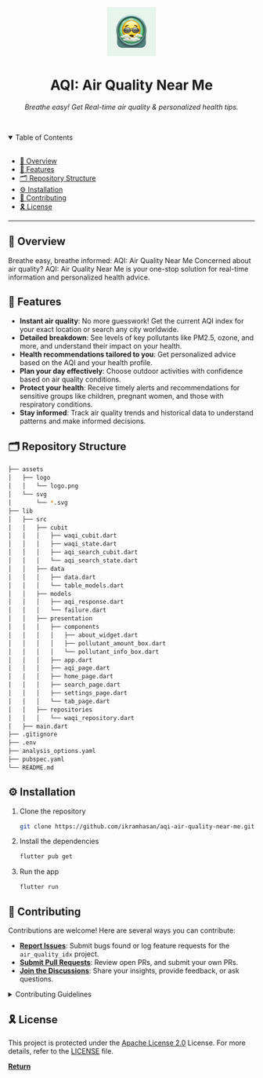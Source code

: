 <p align="center">
  <img src="assets/logo/logo.png" width="100" alt="project-logo">
</p>
<p align="center">
    <h1 align="center">AQI: Air Quality Near Me</h1>
</p>
<p align="center">
    <em>Breathe easy! Get Real-time air quality & personalized health tips.</em>
</p>

<br><!-- TABLE OF CONTENTS -->

<details open>
  <summary>Table of Contents</summary><br>

- [📍 Overview](#-overview)
- [🧩 Features](#-features)
- [🗂️ Repository Structure](#️-repository-structure)
- [⚙️ Installation](#️-installation)
- [🤝 Contributing](#-contributing)
- [🎗 License](#-license)
</details>
<hr>

## 📍 Overview

Breathe easy, breathe informed: AQI: Air Quality Near Me
Concerned about air quality? AQI: Air Quality Near Me is your one-stop solution for real-time information and personalized health advice.

## 🧩 Features

- **Instant air quality**: No more guesswork! Get the current AQI index for your exact location or search any city worldwide.
- **Detailed breakdown**: See levels of key pollutants like PM2.5, ozone, and more, and understand their impact on your health.
- **Health recommendations tailored to you**: Get personalized advice based on the AQI and your health profile.
- **Plan your day effectively**: Choose outdoor activities with confidence based on air quality conditions.
- **Protect your health**: Receive timely alerts and recommendations for sensitive groups like children, pregnant women, and those with respiratory conditions.
- **Stay informed**: Track air quality trends and historical data to understand patterns and make informed decisions.

## 🗂️ Repository Structure

```bash
├── assets
│   ├── logo
│   │   └── logo.png
│   └── svg
│       └── *.svg
├── lib
│   ├── src
│   │   ├── cubit
│   │   │   ├── waqi_cubit.dart
│   │   │   ├── waqi_state.dart
│   │   │   ├── aqi_search_cubit.dart
│   │   │   └── aqi_search_state.dart
│   │   ├── data
│   │   │   ├── data.dart
│   │   │   └── table_models.dart
│   │   ├── models
│   │   │   ├── aqi_response.dart
│   │   │   └── failure.dart
│   │   ├── presentation
│   │   │   ├── components
│   │   │   │   ├── about_widget.dart
│   │   │   │   ├── pollutant_amount_box.dart
│   │   │   │   └── pollutant_info_box.dart
│   │   │   ├── app.dart
│   │   │   ├── aqi_page.dart
│   │   │   ├── home_page.dart
│   │   │   ├── search_page.dart
│   │   │   ├── settings_page.dart
│   │   │   └── tab_page.dart
│   │   ├── repositories
│   │   │   └── waqi_repository.dart
│   ├── main.dart
├── .gitignore
├── .env
├── analysis_options.yaml
├── pubspec.yaml
└── README.md
```

## ⚙️ Installation

1. Clone the repository
   ```sh
   git clone https://github.com/ikramhasan/aqi-air-quality-near-me.git
   ```
2. Install the dependencies
   ```sh
   flutter pub get
   ```
3. Run the app
   ```sh
   flutter run
   ```

## 🤝 Contributing

Contributions are welcome! Here are several ways you can contribute:

- **[Report Issues](https://github.com/ikramhasan/aqi-air-quality-near-me/issues)**: Submit bugs found or log feature requests for the `air_quality_idx` project.
- **[Submit Pull Requests](https://github.com/ikramhasan/aqi-air-quality-near-me/pulls)**: Review open PRs, and submit your own PRs.
- **[Join the Discussions](https://github.com/ikramhasan/aqi-air-quality-near-me/discussions)**: Share your insights, provide feedback, or ask questions.

<details closed>
<summary>Contributing Guidelines</summary>

1. **Fork the Repository**: Start by forking the project repository to your local account.
2. **Clone Locally**: Clone the forked repository to your local machine using a git client.
   ```sh
   git clone https://github.com/ikramhasan/aqi-air-quality-near-me.git
   ```
3. **Create a New Branch**: Always work on a new branch, giving it a descriptive name.
   ```sh
   git checkout -b new-feature-x
   ```
4. **Make Your Changes**: Develop and test your changes locally.
5. **Commit Your Changes**: Commit with a clear message describing your updates.
   ```sh
   git commit -m 'Implemented new feature x.'
   ```
6. **Push to local**: Push the changes to your forked repository.
   ```sh
   git push origin new-feature-x
   ```
7. **Submit a Pull Request**: Create a PR against the original project repository. Clearly describe the changes and their motivations.
8. **Review**: Once your PR is reviewed and approved, it will be merged into the main branch. Congratulations on your contribution!
</details>

## 🎗 License

This project is protected under the [Apache License 2.0](https://choosealicense.com/licenses/apache-2.0/) License. For more details, refer to the [LICENSE](LICENSE) file.

[**Return**](#-overview)


